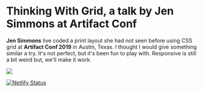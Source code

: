 # Thinking With Grid, a talk by Jen Simmons at Artifact Conf

**Jen Simmons** live coded a print layout she had not seen before using CSS grid at **Artifact Conf 2019** in Austin, Texas. I thought I would give something similar a try. It's not perfect, but it's been fun to play with. Responsive is still a bit weird but, we'll make it work. 

![](grid-fix-screenshot.jpg)

[![Netlify Status](https://api.netlify.com/api/v1/badges/42522822-7ebe-49ff-a8a6-5414a5a73a15/deploy-status)](https://app.netlify.com/sites/thinking-grid-artifact-xvf/deploys)